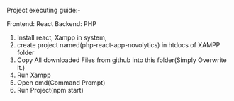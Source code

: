 Project executing guide:-

Frontend: React
Backend: PHP

1. Install react, Xampp in system, 
2. create project named(php-react-app-novolytics) in htdocs of XAMPP folder
3. Copy All downloaded Files from github into this folder(Simply Overwrite it.)
4. Run Xampp
5. Open cmd(Command Prompt)
6. Run Project(npm start)






